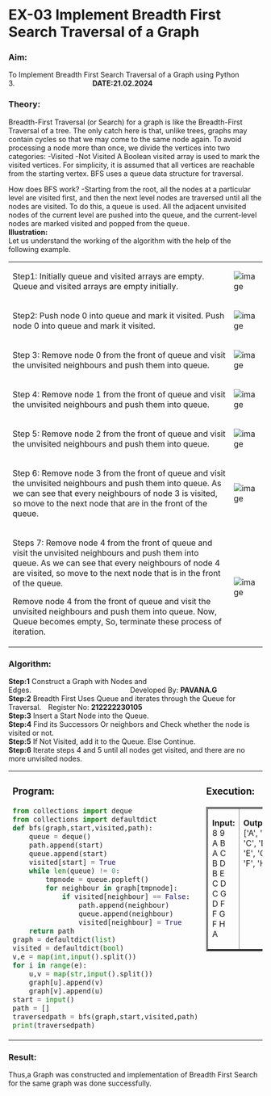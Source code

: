 # EX-03 Implement Breadth First Search Traversal of a Graph
### Aim:
To Implement Breadth First Search Traversal of a Graph using Python 3.&emsp;&emsp;&emsp;&emsp;&emsp;&emsp;&emsp;&emsp;&emsp;&emsp;&emsp;**DATE:21.02.2024**
### Theory:
Breadth-First Traversal (or Search) for a graph is like the Breadth-First Traversal of a tree.
The only catch here is that, unlike trees, graphs may contain cycles so that we may come to the same node again. To avoid processing a node more than once, we divide the vertices into two categories:
-Visited   -Not Visited
A Boolean visited array is used to mark the visited vertices. For simplicity, it is assumed that all vertices are reachable from the starting vertex. BFS uses a queue data structure for traversal.</p>
How does BFS work? -Starting from the root, all the nodes at a particular level are visited first, and then the next level nodes are traversed until all the nodes are visited.
To do this, a queue is used. All the adjacent unvisited nodes of the current level are pushed into the queue, and the current-level nodes are marked visited and popped from the queue.<br>
**Illustration:** <br>
Let us understand the working of the algorithm with the help of the following example.<br>

<table>
<tr>
<td>

Step1: Initially queue and visited arrays are empty.
Queue and visited arrays are empty initially.
</td> 
<td>

![image](https://github.com/natsaravanan/19AI405FUNDAMENTALSOFARTIFICIALINTELLIGENCE/assets/87870499/8acdebf8-ecc2-4d10-a208-45cce441f059)
</td>
</tr> 
<tr>
<td>

Step2: Push node 0 into queue and mark it visited.
Push node 0 into queue and mark it visited.
</td> 
<td>

![image](https://github.com/natsaravanan/19AI405FUNDAMENTALSOFARTIFICIALINTELLIGENCE/assets/87870499/0e9ce012-8e1f-43d7-b7b9-c0fb19fe0c3f)
</td>
</tr> 

<tr>
<td>

Step 3: Remove node 0 from the front of queue and visit the unvisited neighbours and push them into queue.

</td> 
<td>

![image](https://github.com/natsaravanan/19AI405FUNDAMENTALSOFARTIFICIALINTELLIGENCE/assets/87870499/67d8fa3b-ce9e-46c2-9dd7-089e204e667a)
</td>
</tr> 

<tr>
<td>

Step 4: Remove node 1 from the front of queue and visit the unvisited neighbours and push them into queue.
</td> 
<td>

 ![image](https://github.com/natsaravanan/19AI405FUNDAMENTALSOFARTIFICIALINTELLIGENCE/assets/87870499/b0cf0fde-8a86-41cb-a054-36875ac24ab0)
</td>
</tr> 

<tr>
<td>

Step 5: Remove node 2 from the front of queue and visit the unvisited neighbours and push them into queue.
</td> 
<td>

![image](https://github.com/natsaravanan/19AI405FUNDAMENTALSOFARTIFICIALINTELLIGENCE/assets/87870499/8968a163-6b3a-4f7e-8ad4-bbf24f326b9b)
</td>
</tr> 

<tr>
<td>

Step 6: Remove node 3 from the front of queue and visit the unvisited neighbours and push them into queue. 
As we can see that every neighbours of node 3 is visited, so move to the next node that are in the front of the queue.
</td> 
<td>

![image](https://github.com/natsaravanan/19AI405FUNDAMENTALSOFARTIFICIALINTELLIGENCE/assets/87870499/7a1c1b16-ea69-497f-a099-8440200f6dc0)
</td>
</tr> 
<tr>
<td>

Steps 7: Remove node 4 from the front of queue and visit the unvisited neighbours and push them into queue. 
As we can see that every neighbours of node 4 are visited, so move to the next node that is in the front of the queue.

Remove node 4 from the front of queue and visit the unvisited neighbours and push them into queue.
Now, Queue becomes empty, So, terminate these process of iteration.
</td> 
<td>

![image](https://github.com/natsaravanan/19AI405FUNDAMENTALSOFARTIFICIALINTELLIGENCE/assets/87870499/8e16ffa3-c3d6-4774-822b-6eb84adedad9) 
</td>
</tr> 
</table>

### Algorithm:
**Step:1** Construct a Graph with Nodes and Edges.&emsp;&emsp;&emsp;&emsp;&emsp;&emsp;&emsp;&emsp;&emsp;&emsp;&emsp;&emsp;&emsp;&emsp;Developed By: **PAVANA.G**<br>
**Step:2** Breadth First Uses Queue and iterates through the Queue for Traversal.&emsp;Register No: **212222230105**<br>
**Step:3** Insert a Start Node into the Queue.<br>
**Step:4** Find its Successors Or neighbors and Check whether the node is visited or not.<br>
**Step:5** If Not Visited, add it to the Queue. Else Continue.<br>
**Step:6** Iterate steps 4 and 5 until all nodes get visited, and there are no more unvisited nodes.<br>

<table>
<tr>
<td>

### Program:
```Python
from collections import deque
from collections import defaultdict
def bfs(graph,start,visited,path):
    queue = deque()
    path.append(start)
    queue.append(start)
    visited[start] = True
    while len(queue) != 0:
        tmpnode = queue.popleft()
        for neighbour in graph[tmpnode]:
            if visited[neighbour] == False:
                path.append(neighbour)
                queue.append(neighbour)
                visited[neighbour] = True
    return path
graph = defaultdict(list)
visited = defaultdict(bool)
v,e = map(int,input().split())
for i in range(e):
    u,v = map(str,input().split())
    graph[u].append(v)
    graph[v].append(u)
start = input()
path = []
traversedpath = bfs(graph,start,visited,path)
print(traversedpath)
```
</td> 
<td valign=top>

### Execution:
<table border=3>
<tr border=3>
<td border=3>
 
**Input:** <br>
8 9<br>
A B<br>
A C<br>
B D<br>
B E<br>
C D<br>
C G<br>
D F<br>
F G<br>
F H<br>
A<br>
</td> 
<td valign=top>

**Output:** <br>
['A', 'B', 'C', 'D', 'E', 'G', 'F', 'H']
 
</td>
</tr> 
</table> 
</td>
</tr> 
</table>


### Result:
Thus,a Graph was constructed and implementation of Breadth First Search for the same graph was done successfully.







